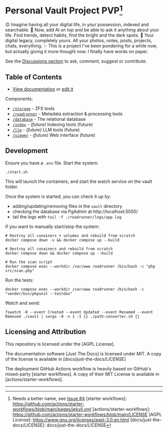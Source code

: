 # Personal Vault Project PVP[^1]

😌 Imagine having all your digital life, in your possession, indexed and searchable.
🤖 Now, add AI on top and be able to ask it anything about your life. Find trends, detect habits, find the bright and the dark spots.
🧳 Your digital legacy, completely yours. All your photos, notes, posts, projects, chats, everything.
✨ This is a project I've been pondering for a while now, but actually giving it more thought now. I finally have words on paper.

See the [Discussions section](https://github.com/dlucian/pvp/discussions) to ask, comment, suggest or contribute.

## Table of Contents

- [View documentation](https://dlucian.github.io/pvp/) or [edit it](/docs)

Components:
- [`/storage`](storage/) - ZFS tools
- [`/roadrunner`](roadrunner/) - Metadata extraction & processing tools
- [`/database`](database/) - The relational database
- [`/index`](index/) - _(future)_ Indexing tools (future)
- [`/llm`](llm/) - _(future)_ LLM tools (future)
- [`/viewer`](/viewer) - _(future)_ Web interface (future)

## Development

Ensure you have a `.env` file. Start the system:

```shell
./start.sh
```

This will launch the containers, and start the watch service on the vault folder.

Once the system is started, you can check it up by:

- adding/updating/removing files in the `vault` directory
- checking the database via PgAdmin at http://localhost:5050/
- tail the logs with `tail -f ./roadrunner/logs/app.log`

If you want to manually start/stop the system:

```shell
# Destroy all conainers + volumes and rebuild from scratch
docker compose down -v && docker compose up --build

# Destroy all conainers and rebuild from scratch
docker compose down && docker compose up --build

# Run the scan script
docker compose exec --workdir /var/www roadrunner /bin/bash -c "php src/scan.php"
```

Run the tests:

```shell
docker compose exec --workdir /var/www roadrunner /bin/bash -c "vendor/bin/phpunit --testdox"
```

Watch and send:

```
fswatch -0 --event Created --event Updated --event Renamed --event Removed ./vault | xargs -0 -n 1 -I {} ./path-converter.sh {}
```

## Licensing and Attribution

This repository is licensed under the [AGPL License].

The documentation software [Just The Docs] is licensed under MIT. A copy of the license is available in [docs/just-the-docs/LICENSE]

The deployment GitHub Actions workflow is heavily based on GitHub's mixed-party [starter workflows]. A copy of their MIT License is available in [actions/starter-workflows].

----
[^1]: Needs a better name, see [Issue #4](https://github.com/dlucian/pvp/issues/4)
[starter workflows]: https://github.com/actions/starter-workflows/blob/main/pages/jekyll.yml
[actions/starter-workflows]: https://github.com/actions/starter-workflows/blob/main/LICENSE
[AGPL License]: https://www.gnu.org/licenses/agpl-3.0.en.html
[docs/just-the-docs/LICENSE]: docs/just-the-docs/LICENSE

